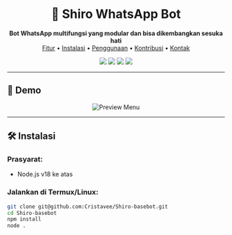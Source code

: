 <h1 align="center">🤖 Shiro WhatsApp Bot</h1>

<p align="center">
  <b>Bot WhatsApp multifungsi yang modular dan bisa dikembangkan sesuka hati</b><br>
  <a href="#fitur">Fitur</a> • 
  <a href="#instalasi">Instalasi</a> • 
  <a href="#penggunaan">Penggunaan</a> • 
  <a href="#kontribusi">Kontribusi</a> • 
  <a href="#kontak">Kontak</a>
</p>

<p align="center">
  <img src="https://img.shields.io/badge/node-%3E=18.0.0-brightgreen" />
  <img src="https://img.shields.io/github/license/Cristavee/Shiro-basebot" />
  <img src="https://img.shields.io/github/repo-size/Cristavee/Shiro-basebot" />
  <img src="https://img.shields.io/github/last-commit/Cristavee/Shiro-basebot" />
</p>

---

## 📸 Demo
<p align="center">
  <img src="https://via.placeholder.com/500x250?text=Preview+Bot+Menu" alt="Preview Menu" />
</p>

---


## 🛠️ Instalasi

### Prasyarat:
- Node.js v18 ke atas

### Jalankan di Termux/Linux:

```bash
git clone git@github.com:Cristavee/Shiro-basebot.git
cd Shiro-basebot
npm install
node .